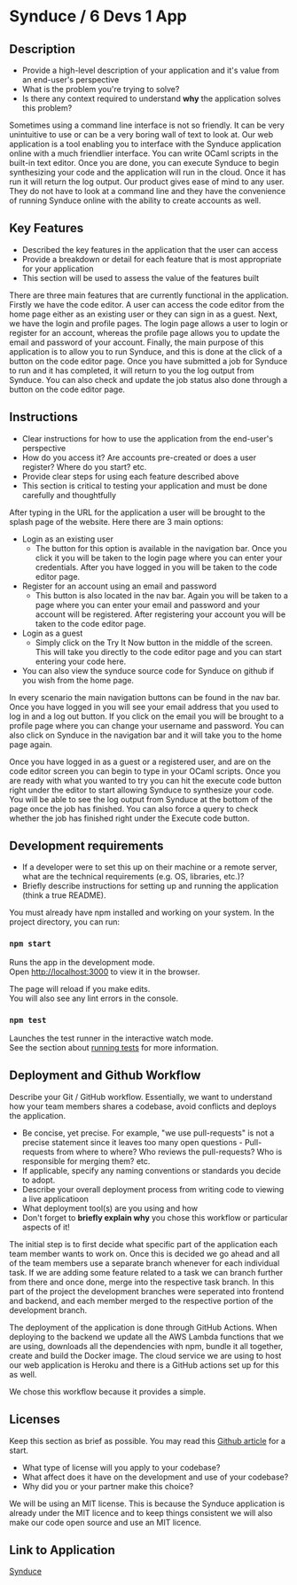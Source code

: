 # Synduce / 6 Devs 1 App

## Description 
 * Provide a high-level description of your application and it's value from an end-user's perspective
 * What is the problem you're trying to solve?
 * Is there any context required to understand **why** the application solves this problem?

Sometimes using a command line interface is not so friendly. It can be very unintuitive to use or can be a very boring wall of text to look at. Our web application is a tool enabling you to interface with the Synduce application online with a much friendlier interface. You can write OCaml scripts in the built-in text editor. Once you are done, you can execute Synduce to begin synthesizing your code and the application will run in the cloud. Once it has run it will return the log output. Our product gives ease of mind to any user. They do not have to look at a command line and they have the convenience of running Synduce online with the ability to create accounts as well.

## Key Features
 * Described the key features in the application that the user can access
 * Provide a breakdown or detail for each feature that is most appropriate for your application
 * This section will be used to assess the value of the features built

There are three main features that are currently functional in the application. Firstly we have the code editor. A user can access the code editor from the home page either as an existing user or they can sign in as a guest. Next, we have the login and profile pages. The login page allows a user to login or register for an account, whereas the profile page allows you to update the email and password of your account. Finally, the main purpose of this application is to allow you to run Synduce, and this is done at the click of a button on the code editor page. Once you have submitted a job for Synduce to run and it has completed, it will return to you the log output from Synduce. You can also check and update the job status also done through a button on the code editor page.

## Instructions
 * Clear instructions for how to use the application from the end-user's perspective
 * How do you access it? Are accounts pre-created or does a user register? Where do you start? etc. 
 * Provide clear steps for using each feature described above
 * This section is critical to testing your application and must be done carefully and thoughtfully
 
After typing in the URL for the application a user will be brought to the splash page of the website. Here there are 3 main options:

- Login as an existing user
    - The button for this option is available in the navigation bar. Once you click it you will be taken to the login page where you can enter your credentials. After you have logged in you will be taken to the code editor page.
- Register for an account using an email and password 
    - This button is also located in the nav bar. Again you will be taken to a page where you can enter your email and password and your account will be registered. After registering your account you will be taken to the code editor page. 
- Login as a guest
    - Simply click on the Try It Now button in the middle of the screen. This will take you directly to the code editor page and you can start entering your code here.
- You can also view the synduce source code for Synduce on github if you wish from the home page.

In every scenario the main navigation buttons can be found in the nav bar. Once you have logged in you will see your email address that you used to log in and a log out button. If you click on the email you will be brought to a profile page where you can change your username and password. You can also click on Synduce in the navigation bar and it will take you to the home page again. 

Once you have logged in as a guest or a registered user, and are on the code editor screen you can begin to type in your OCaml scripts. Once you are ready with what you wanted to try you can hit the execute code button right under the editor to start allowing Synduce to synthesize your code. You will be able to see the log output from Synduce at the bottom of the page once the job has finished. You can also force a query to check whether the job has finished right under the Execute code button.

 ## Development requirements
 * If a developer were to set this up on their machine or a remote server, what are the technical requirements (e.g. OS, libraries, etc.)?
 * Briefly describe instructions for setting up and running the application (think a true README).

You must already have npm installed and working on your system.
In the project directory, you can run:

### `npm start`

Runs the app in the development mode.<br />
Open [http://localhost:3000](http://localhost:3000) to view it in the browser.

The page will reload if you make edits.<br />
You will also see any lint errors in the console.

### `npm test`

Launches the test runner in the interactive watch mode.<br />
See the section about [running tests](https://facebook.github.io/create-react-app/docs/running-tests) for more information.

 ## Deployment and Github Workflow

Describe your Git / GitHub workflow. Essentially, we want to understand how your team members shares a codebase, avoid conflicts and deploys the application.

 * Be concise, yet precise. For example, "we use pull-requests" is not a precise statement since it leaves too many open questions - Pull-requests from where to where? Who reviews the pull-requests? Who is responsible for merging them? etc.
 * If applicable, specify any naming conventions or standards you decide to adopt.
 * Describe your overall deployment process from writing code to viewing a live applicatioon
 * What deployment tool(s) are you using and how
 * Don't forget to **briefly explain why** you chose this workflow or particular aspects of it!

The initial step is to first decide what specific part of the application each team member wants to work on. Once this is decided we go ahead and all of the team members use a separate branch whenever for each individual task. If we are adding some feature related to a task we can branch further from there and once done, merge into the respective task branch. In this part of the project the development branches were seperated into frontend and backend, and each member merged to the respective portion of the development branch. 

The deployment of the application is done through GitHub Actions. When deploying to the backend we update all the AWS Lambda functions that we are using, downloads all the dependencies with npm, bundle it all together, create and build the Docker image. The cloud service we are using to host our web application is Heroku and there is a GitHub actions set up for this as well.

We chose this workflow because it provides a simple. 

 ## Licenses 

 Keep this section as brief as possible. You may read this [Github article](https://help.github.com/en/github/creating-cloning-and-archiving-repositories/licensing-a-repository) for a start.

 * What type of license will you apply to your codebase?
 * What affect does it have on the development and use of your codebase?
 * Why did you or your partner make this choice?

We will be using an MIT license. This is because the Synduce application is already under the MIT licence and to keep things consistent we will also make our code open source and use an MIT licence.

## Link to Application

[Synduce](https://synduce.herokuapp.com/)